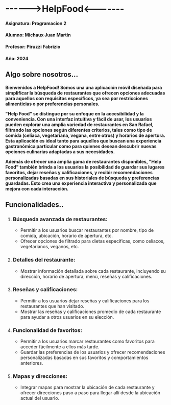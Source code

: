 <h1>------>HelpFood<-------</h1>
<h4>Asignatura: Programacion 2</h4>
<h4>Alumno: Michaux Juan Martin</h4>
<h4>Profesor: Piruzzi Fabrizio</h4>
<h4>Año: 2024</h4>

<h2>Algo sobre nosotros...</h2>
<h4>
  <p>Bienvenidos a HelpFood! Somos una una aplicación móvil diseñada para simplificar la búsqueda de restaurantes que ofrecen opciones adecuadas para aquellos con requisitos específicos, ya sea por restricciones alimenticias o por preferencias personales.</p>
  <p>"Help Food" se distingue por su enfoque en la accesibilidad y la conveniencia. Con una interfaz intuitiva y fácil de usar, los usuarios pueden explorar una amplia variedad de restaurantes en San Rafael, filtrando las opciones según diferentes criterios, tales como tipo de comida (celíaca, vegetariana, vegana, entre otros) y horarios de apertura. Esta aplicación es ideal tanto para aquellos que buscan una experiencia gastronómica particular como para quienes desean descubrir nuevas opciones culinarias adaptadas a sus necesidades.</p>
<p>Además de ofrecer una amplia gama de restaurantes disponibles, "Help Food" también brinda a los usuarios la posibilidad de guardar sus lugares favoritos, dejar reseñas y calificaciones, y recibir recomendaciones personalizadas basadas en sus historiales de búsqueda y preferencias guardadas. Esto crea una experiencia interactiva y personalizada que mejora con cada interacción.</p>
</h4>
<h2>Funcionalidades..</h2>
<ol>
    <li>
        <h3>Búsqueda avanzada de restaurantes:</h3>
        <ul>
            <li>Permitir a los usuarios buscar restaurantes por nombre, tipo de comida, ubicación, horario de apertura, etc.</li>
            <li>Ofrecer opciones de filtrado para dietas específicas, como celíacos, vegetarianos, veganos, etc.</li>
        </ul>
    </li>
    <li>
        <h3>Detalles del restaurante:</h3>
        <ul>
            <li>Mostrar información detallada sobre cada restaurante, incluyendo su dirección, horario de apertura, menú, reseñas y calificaciones.</li>
        </ul>
    </li>
    <li>
        <h3>Reseñas y calificaciones:</h3>
        <ul>
            <li>Permitir a los usuarios dejar reseñas y calificaciones para los restaurantes que han visitado.</li>
            <li>Mostrar las reseñas y calificaciones promedio de cada restaurante para ayudar a otros usuarios en su elección.</li>
        </ul>
    </li>
    <li>
        <h3>Funcionalidad de favoritos:</h3>
        <ul>
            <li>Permitir a los usuarios marcar restaurantes como favoritos para acceder fácilmente a ellos más tarde.</li>
            <li>Guardar las preferencias de los usuarios y ofrecer recomendaciones personalizadas basadas en sus favoritos y comportamientos anteriores.</li>
        </ul>
    </li>
    <li>
        <h3>Mapas y direcciones:</h3>
        <ul>
            <li>Integrar mapas para mostrar la ubicación de cada restaurante y ofrecer direcciones paso a paso para llegar allí desde la ubicación actual del usuario.</li>
        </ul>
    </li>
</ol>
